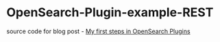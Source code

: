 # OpenSearch-Plugin-example-REST
source code for blog post - [My first steps in OpenSearch Plugins](https://opensearch.org/blog/technical-posts/2021/06/my-first-steps-in-opensearch-plugins)
